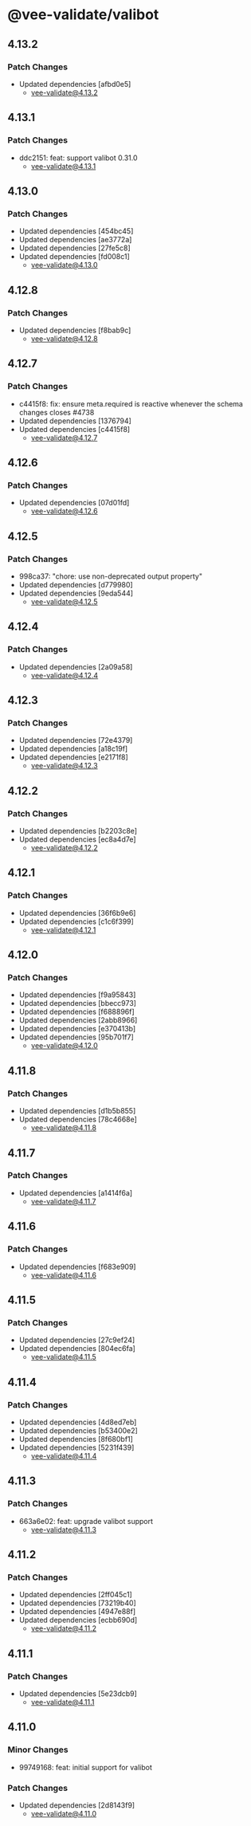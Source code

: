 # @vee-validate/valibot

## 4.13.2

### Patch Changes

- Updated dependencies [afbd0e5]
  - vee-validate@4.13.2

## 4.13.1

### Patch Changes

- ddc2151: feat: support valibot 0.31.0
  - vee-validate@4.13.1

## 4.13.0

### Patch Changes

- Updated dependencies [454bc45]
- Updated dependencies [ae3772a]
- Updated dependencies [27fe5c8]
- Updated dependencies [fd008c1]
  - vee-validate@4.13.0

## 4.12.8

### Patch Changes

- Updated dependencies [f8bab9c]
  - vee-validate@4.12.8

## 4.12.7

### Patch Changes

- c4415f8: fix: ensure meta.required is reactive whenever the schema changes closes #4738
- Updated dependencies [1376794]
- Updated dependencies [c4415f8]
  - vee-validate@4.12.7

## 4.12.6

### Patch Changes

- Updated dependencies [07d01fd]
  - vee-validate@4.12.6

## 4.12.5

### Patch Changes

- 998ca37: "chore: use non-deprecated output property"
- Updated dependencies [d779980]
- Updated dependencies [9eda544]
  - vee-validate@4.12.5

## 4.12.4

### Patch Changes

- Updated dependencies [2a09a58]
  - vee-validate@4.12.4

## 4.12.3

### Patch Changes

- Updated dependencies [72e4379]
- Updated dependencies [a18c19f]
- Updated dependencies [e2171f8]
  - vee-validate@4.12.3

## 4.12.2

### Patch Changes

- Updated dependencies [b2203c8e]
- Updated dependencies [ec8a4d7e]
  - vee-validate@4.12.2

## 4.12.1

### Patch Changes

- Updated dependencies [36f6b9e6]
- Updated dependencies [c1c6f399]
  - vee-validate@4.12.1

## 4.12.0

### Patch Changes

- Updated dependencies [f9a95843]
- Updated dependencies [bbecc973]
- Updated dependencies [f688896f]
- Updated dependencies [2abb8966]
- Updated dependencies [e370413b]
- Updated dependencies [95b701f7]
  - vee-validate@4.12.0

## 4.11.8

### Patch Changes

- Updated dependencies [d1b5b855]
- Updated dependencies [78c4668e]
  - vee-validate@4.11.8

## 4.11.7

### Patch Changes

- Updated dependencies [a1414f6a]
  - vee-validate@4.11.7

## 4.11.6

### Patch Changes

- Updated dependencies [f683e909]
  - vee-validate@4.11.6

## 4.11.5

### Patch Changes

- Updated dependencies [27c9ef24]
- Updated dependencies [804ec6fa]
  - vee-validate@4.11.5

## 4.11.4

### Patch Changes

- Updated dependencies [4d8ed7eb]
- Updated dependencies [b53400e2]
- Updated dependencies [8f680bf1]
- Updated dependencies [5231f439]
  - vee-validate@4.11.4

## 4.11.3

### Patch Changes

- 663a6e02: feat: upgrade valibot support
  - vee-validate@4.11.3

## 4.11.2

### Patch Changes

- Updated dependencies [2ff045c1]
- Updated dependencies [73219b40]
- Updated dependencies [4947e88f]
- Updated dependencies [ecbb690d]
  - vee-validate@4.11.2

## 4.11.1

### Patch Changes

- Updated dependencies [5e23dcb9]
  - vee-validate@4.11.1

## 4.11.0

### Minor Changes

- 99749168: feat: initial support for valibot

### Patch Changes

- Updated dependencies [2d8143f9]
  - vee-validate@4.11.0

